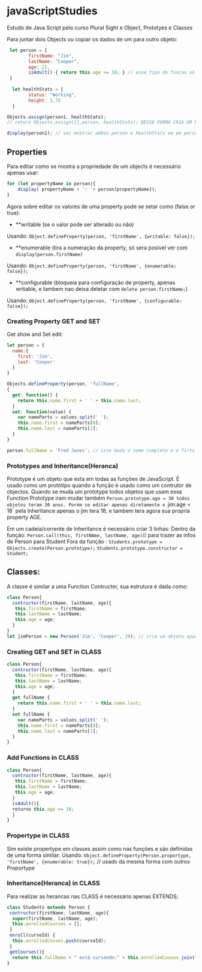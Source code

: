 # javaScriptStudies
Estudo de Java Script  pelo curso Plural Sight e Object, Prototyes e Classes

Para juntar dois Objects ou copiar os dados de um para outro objeto:

```JavaScript 
 let person = {
        firstName: "Jim",
        lastName: "Cooper",
        age: 21,
        isAdult() { return this.age >= 18; } // esse tipo de funcao só funciona dentro de Objetos 
 }
 
  let healthStats = {
        status: "Working",
        height: 1,75
  }

Objects.assign(person1, healthStats); 
// return Objects.assign({},person, healthStats); DESSA FORMA CRIA UM NOVO OBJETO E NAO ALTERA OUTROS(person)

display(person1); // vai mostrar ambos person e healthStats em em person
```
## Properties

Para editar como se mostra a propriedade de um objects é necessário  apenas usar:

```JavaScript 
for (let propertyName in person){
    display( propertyName + ': '+ person[propertyName]);
}
```
Agora sobre editar os valores de uma property pode se setar como (false or true):
- **writable (se o valor pode ser alterado ou não)

Usando:
`Object.defineProperty(person, 'firstName', {writable: false});`

- **enumerable (tira a numeração da property, só sera posivel ver com `display(person.firstName)`

Usando:
`Object.defineProperty(person, 'firstName', {enumerable: false});`

- **configurable (bloqueia para configuração de property, apenas writable, e tambem nao deixa deletar com `delete person.firstName;`)

Usando:
`Object.defineProperty(person, 'firstName', {configurable: false});`

### Creating Property GET and SET

Get show and Set edit:

```JavaScript 
let person = {
  name:{
    first: 'Jim',
    last: 'Cooper'
  }
}

Objects.defineProperty(person, 'fullName',
{
  get: function() {
    return this.name.first + ' ' + this.name.last;
  }
  set: function(value) {
    var nameParts = values.split(' ');
    this.name.first = nameParts[0];
    this.name.last = nameParts[1];
  }
}

person.fullName = 'Fred Jones'; // isso muda o nome completo e o firts and last no objeto acima

```
### Prototypes and Inheritance(Heranca)

Prototype é um objeto que esta em todas as funções  de JavaScript. É usado como um protótipo  quando a função  é usado como um contrutor de objectos. Quando se muda um prototype todos objetos que usam essa Function Prototype iram mudar também `Person.prototype.age = 30 todos objetos teram 30 anos.
Porém se editar apenas diretamente o `jim.age = 18` pela Inheritance apenas o jim tera 18, e tambem tera agora sua propria property AGE.

Em um cadeia/corrente de Inheritance é necessário criar 3 linhas:
Dentro da função: `Person.call(this, firstNAme, lastName, age)`// para trazer as infos de Person para Student
Fora da função : `Students.prototype = Objects.create(Person.prototype);`
                 `Students.prototype.constructor = Student;`

## Classes:
A classe é similar a uma Function Contructer, sua estrutura é dada como:

```JavaScript 
class Person{
  contructor(firstName, lastName, age){
   this.firstName = firstName;
   this.lastName = lastName;
   this.age = age;
  }
}
let jimPerson = new Person('Jim', 'Cooper', 29); // cria um objeto apartir da class
```

### Creating GET and SET in CLASS

```JavaScript 
class Person{
  contructor(firstName, lastName, age){
   this.firstName = firstName;
   this.lastName = lastName;
   this.age = age;
  }
  get fullName {
    return this.name.first + ' ' + this.name.last;
  }
  set fullName {
    var nameParts = values.split(' ');
    this.name.first = nameParts[0];
    this.name.last = nameParts[1];
  }
}
```
### Add Functions in CLASS

```JavaScript 
class Person{
  contructor(firstName, lastName, age){
   this.firstName = firstName;
   this.lastName = lastName;
   this.age = age;
  }
  isAdult(){
  returno this.age >= 18;
  }
}
```
### Propertype in CLASS

Sim existe propertype em classes assim como nas funções  e são  definidas  de uma forma similar:
Usando:
`Object.defineProperty(Person.proportype, 'firstName', {enumerable: true});` // usado da mesma forma com outros Proportype

### Inheritance(Heranca) in CLASS 

 Para realizar as herancas nas CLASS é necessário  apenas EXTENDS;
 ```JavaScript 
 class Students extends Person {
  contructor(firstName, lastName, age){
   super(firstName, lastName, age);
   this.enrolledCourses = [];
  }
  enroll(curseId) {
   this.enrolledCouses.push(courseId);
  }
  getCourses(){
   return this.fullName + " está cursando:" + this.enrolledCouses.join(", ");
 } 
```

